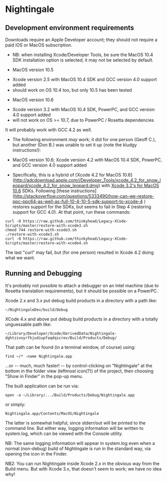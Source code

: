 Nightingale
===========

Development environment requirements
------------------------------------
Downloads require an Apple Developer account; they should not require a paid iOS or MacOS subscription.
 - NB: when installing Xcode/Developer Tools, be sure the MacOS 10.4 SDK installation option is selected; it may not be selected by default.

* MacOS version 10.5
 - Xcode version 2.5 with MacOS 10.4 SDK and GCC version 4.0 support added
 - should work on OS 10.4 too, but only 10.5 has been tested

* MacOS version 10.6
 - Xcode version 3.2 with MacOS 10.4 SDK, PowerPC, and GCC version 4.0 support added
 - will not work on OS >= 10.7, due to PowerPC / Rosetta dependencies

It will probably work with GCC 4.2 as well.

* The following environment _may_ work; it did for one person (Geoff C.), but another (Don B.) was unable to set it up (note the kludgy instructions!):

* MacOS version 10.6; Xcode version 4.2 with MacOS 10.4 SDK, PowerPC, and GCC version 4.0 support added 
 - Specifically, this is a hybrid of [Xcode 4.2 for MacOS 10.6] (http://adcdownload.apple.com//Developer_Tools/xcode_4.2_for_snow_leopard/xcode_4.2_for_snow_leopard.dmg)
 with [Xcode 3.2's for MacOS 10.6](http://adcdownload.apple.com//Developer_Tools/xcode_3.2.6_and_ios_sdk_4.3__final/xcode_3.2.6_and_ios_sdk_4.3.dmg) SDKs.
 Following [these instructions] (http://stackoverflow.com/questions/5333490/how-can-we-restore-ppc-ppc64-as-well-as-full-10-4-10-5-sdk-support-to-xcode-4
) restores support for the SDKs, but seems to fail in Step 4 (restoring support for GCC 4.0). At that point, run these commands:

```
curl -O https://raw.github.com/thinkyhead/Legacy-XCode-Scripts/master/restore-with-xcode3.sh
chmod 744 restore-with-xcode3.sh
./restore-with-xcode3.sh
curl -O https://raw.github.com/thinkyhead/Legacy-XCode-Scripts/master/restore-with-xcode4.sh
```

The last "curl" may fail, but (for one person) resulted in Xcode 4.2 doing what we want.


Running and Debugging
---------------------
It's probably not possible to attach a debugger on an Intel machine (due to Rosetta translation requirements), but it should be possible on a PowerPC.

Xcode 2.x and 3.x put debug build products in a directory with a path like:

`~/NightingaleDev/build/Debug`

XCode 4.x and above put debug build products in a directory with a totally unguessable path like:

`~/Library/Developer/Xcode/DerivedData/Nightingale-dghtzivoyrfkjudiupfaqdqicrev/Build/Products/Debug/`

That path can be found (in a terminal window, of course) using:

`find ~/* -name Nightingale.app`

...or -- much, much faster! -- by control-clicking on "Nightingale" at the bottom in the folder view (leftmost icon(?)) of the project, then choosing "Show in Finder" in the pop-up menu.

The built application can be run via:

`open -a ~/Library/.../Build/Products/Debug/Nightingale.app`

or simply:

`Nightingale.app/Contents/MacOS/Nightingale`

The latter is somewhat helpful, since stderr/out will be printed to the command line. But either way, logging information will be written to system.log, which can be viewed with the Console utility.

NB: The same logging information will appear in system.log even when a normal (non-debug) build of Nightingale is run in the standard way, via opening the icon in the Finder.

NB2: You can run Nightingale inside Xcode 2.x in the obvious way from the Build menu. But with Xcode 3.x, that doesn't seem to work; we have no idea why! 
